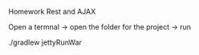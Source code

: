 Homework Rest and AJAX

Open a termnal -> open the folder for the project -> run

./gradlew jettyRunWar

